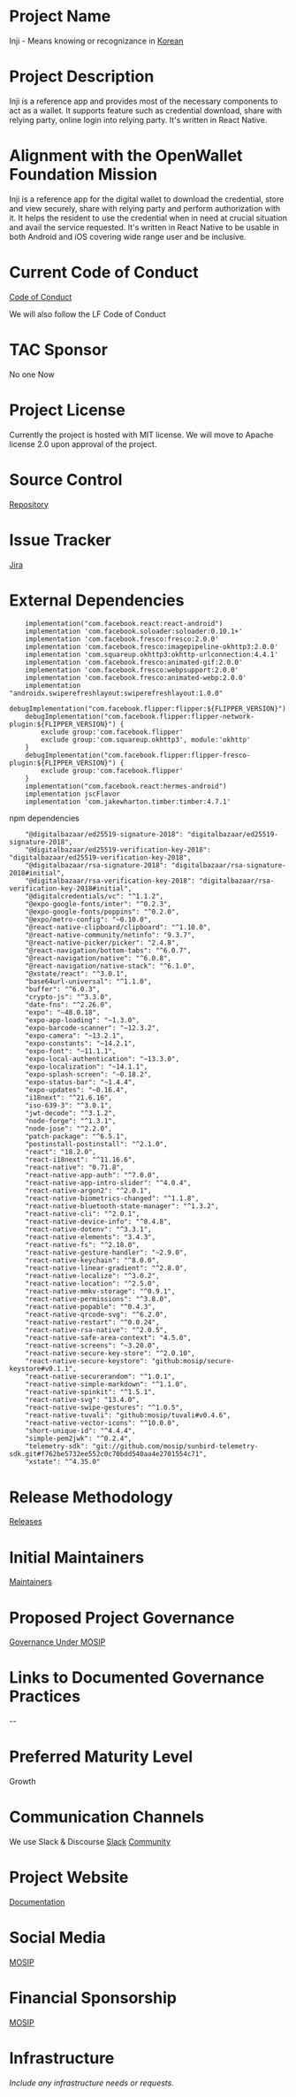# Project Name
Inji - Means knowing or recognizance in [Korean](https://en.wikipedia.org/wiki/Korean_language)

# Project Description
Inji is a reference app and provides most of the necessary components to act as a wallet. It supports feature such as credential download, share with relying party, online login into relying party. It's written in React Native.

# Alignment with the OpenWallet Foundation Mission
Inji is a reference app for the digital wallet to download the credential, store and view securely, share with relying party and perform authorization with it. It helps the resident to use the credential when in need at crucial situation and avail the service requested. It's written in React Native to be usable in both Android and iOS covering wide range user and be inclusive.

# Current Code of Conduct
[Code of Conduct](https://docs.mosip.io/1.2.0/community/code-of-conduct)

We will also follow the LF Code of Conduct

# TAC Sponsor
No one Now

# Project License
Currently the project is hosted with  MIT license. We will move to Apache license 2.0 upon approval of the project.

# Source Control
[Repository](https://github.com/mosip/inji)

# Issue Tracker
[Jira](https://mosip.atlassian.net/jira/software/c/projects/INJIMOB/issues/?filter=allissues)

# External Dependencies
```
    implementation("com.facebook.react:react-android")
    implementation 'com.facebook.soloader:soloader:0.10.1+'
    implementation 'com.facebook.fresco:fresco:2.0.0'
    implementation 'com.facebook.fresco:imagepipeline-okhttp3:2.0.0'
    implementation 'com.squareup.okhttp3:okhttp-urlconnection:4.4.1'
    implementation 'com.facebook.fresco:animated-gif:2.0.0'
    implementation 'com.facebook.fresco:webpsupport:2.0.0'
    implementation 'com.facebook.fresco:animated-webp:2.0.0'   
    implementation "androidx.swiperefreshlayout:swiperefreshlayout:1.0.0"
    debugImplementation("com.facebook.flipper:flipper:${FLIPPER_VERSION}")
    debugImplementation("com.facebook.flipper:flipper-network-plugin:${FLIPPER_VERSION}") {
        exclude group:'com.facebook.flipper'
        exclude group:'com.squareup.okhttp3', module:'okhttp'
    }
    debugImplementation("com.facebook.flipper:flipper-fresco-plugin:${FLIPPER_VERSION}") {
        exclude group:'com.facebook.flipper'
    }
    implementation("com.facebook.react:hermes-android")
    implementation jscFlavor
    implementation 'com.jakewharton.timber:timber:4.7.1'
```
npm dependencies

```
    "@digitalbazaar/ed25519-signature-2018": "digitalbazaar/ed25519-signature-2018",
    "@digitalbazaar/ed25519-verification-key-2018": "digitalbazaar/ed25519-verification-key-2018",
    "@digitalbazaar/rsa-signature-2018": "digitalbazaar/rsa-signature-2018#initial",
    "@digitalbazaar/rsa-verification-key-2018": "digitalbazaar/rsa-verification-key-2018#initial",
    "@digitalcredentials/vc": "^1.1.2",
    "@expo-google-fonts/inter": "^0.2.3",
    "@expo-google-fonts/poppins": "^0.2.0",
    "@expo/metro-config": "~0.10.0",
    "@react-native-clipboard/clipboard": "^1.10.0",
    "@react-native-community/netinfo": "9.3.7",
    "@react-native-picker/picker": "2.4.8",
    "@react-navigation/bottom-tabs": "^6.0.7",
    "@react-navigation/native": "^6.0.8",
    "@react-navigation/native-stack": "^6.1.0",
    "@xstate/react": "^3.0.1",
    "base64url-universal": "^1.1.0",
    "buffer": "^6.0.3",
    "crypto-js": "^3.3.0",
    "date-fns": "^2.26.0",
    "expo": "~48.0.18",
    "expo-app-loading": "~1.3.0",
    "expo-barcode-scanner": "~12.3.2",
    "expo-camera": "~13.2.1",
    "expo-constants": "~14.2.1",
    "expo-font": "~11.1.1",
    "expo-local-authentication": "~13.3.0",
    "expo-localization": "~14.1.1",
    "expo-splash-screen": "~0.18.2",
    "expo-status-bar": "~1.4.4",
    "expo-updates": "~0.16.4",
    "i18next": "^21.6.16",
    "iso-639-3": "^3.0.1",
    "jwt-decode": "^3.1.2",
    "node-forge": "^1.3.1",
    "node-jose": "^2.2.0",
    "patch-package": "^6.5.1",
    "postinstall-postinstall": "^2.1.0",
    "react": "18.2.0",
    "react-i18next": "^11.16.6",
    "react-native": "0.71.8",
    "react-native-app-auth": "^7.0.0",
    "react-native-app-intro-slider": "^4.0.4",
    "react-native-argon2": "^2.0.1",
    "react-native-biometrics-changed": "^1.1.8",
    "react-native-bluetooth-state-manager": "^1.3.2",
    "react-native-cli": "^2.0.1",
    "react-native-device-info": "^8.4.8",
    "react-native-dotenv": "^3.3.1",
    "react-native-elements": "3.4.3",
    "react-native-fs": "^2.18.0",
    "react-native-gesture-handler": "~2.9.0",
    "react-native-keychain": "^8.0.0",
    "react-native-linear-gradient": "^2.8.0",
    "react-native-localize": "^3.0.2",
    "react-native-location": "^2.5.0",
    "react-native-mmkv-storage": "^0.9.1",
    "react-native-permissions": "^3.8.0",
    "react-native-popable": "^0.4.3",
    "react-native-qrcode-svg": "^6.2.0",
    "react-native-restart": "^0.0.24",
    "react-native-rsa-native": "^2.0.5",
    "react-native-safe-area-context": "4.5.0",
    "react-native-screens": "~3.20.0",
    "react-native-secure-key-store": "^2.0.10",
    "react-native-secure-keystore": "github:mosip/secure-keystore#v0.1.1",
    "react-native-securerandom": "^1.0.1",
    "react-native-simple-markdown": "^1.1.0",
    "react-native-spinkit": "^1.5.1",
    "react-native-svg": "13.4.0",
    "react-native-swipe-gestures": "^1.0.5",
    "react-native-tuvali": "github:mosip/tuvali#v0.4.6",
    "react-native-vector-icons": "^10.0.0",
    "short-unique-id": "^4.4.4",
    "simple-pem2jwk": "^0.2.4",
    "telemetry-sdk": "git://github.com/mosip/sunbird-telemetry-sdk.git#f762be5732ee552c0c70bdd540aa4e2701554c71",
    "xstate": "^4.35.0"
```

# Release Methodology
[Releases](https://github.com/mosip/inji/releases)

# Initial Maintainers
[Maintainers](https://github.com/mosip/inji/blob/main/MAINTAINERS.md)

# Proposed Project Governance
[Governance Under MOSIP](https://www.mosip.io/governance.php)

# Links to Documented Governance Practices
--

# Preferred Maturity Level
Growth

# Communication Channels
We use Slack & Discourse
[Slack](HTTP://mosip-team.slack.com)
[Community](https://community.mosip.io/)

# Project Website
[Documentation](https://docs.mosip.io/inji/)

# Social Media
[MOSIP](https://www.linkedin.com/company/mosip-project/?originalSubdomain=in)

# Financial Sponsorship
[MOSIP](https://www.mosip.io/)

# Infrastructure
_Include any infrastructure needs or requests._
